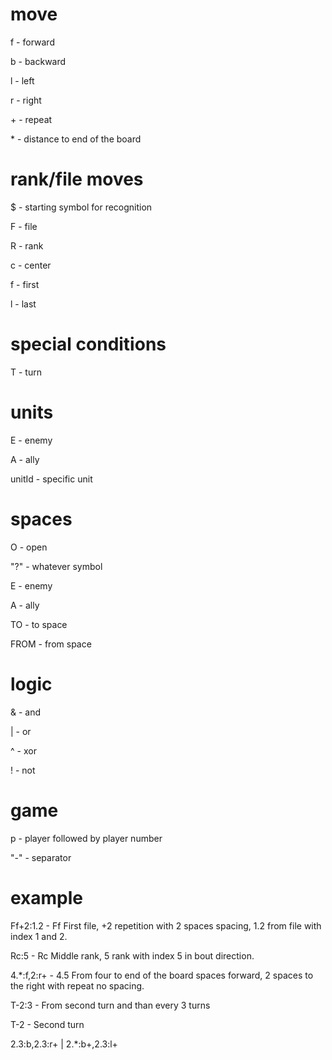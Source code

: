 # move
f - forward

b - backward

l - left

r - right

\+ - repeat

\* - distance to end of the board

# rank/file moves
$ - starting symbol for recognition

F - file

R - rank

c - center

f - first

l - last

# special conditions
T - turn

# units
E - enemy

A - ally

unitId - specific unit

# spaces
O - open

"?" - whatever symbol

E - enemy

A - ally

TO - to space

FROM - from space

# logic
& - and

| - or

^ - xor

! - not

# game
p - player followed by player number

"-" - separator

# example
Ff+2:1.2 - Ff First file, +2 repetition with 2 spaces spacing, 1.2 from file with index 1 and 2.

Rc:5 - Rc Middle rank, 5 rank with index 5 in bout direction.

4.*:f,2:r+ - 4.5 From four to end of the board spaces forward, 2 spaces to the right with repeat no spacing.

T-2:3 - From second turn and than every 3 turns

T-2 - Second turn

2.3:b,2.3:r+ | 2.*:b+,2.3:l+
